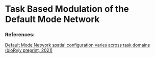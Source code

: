 # Task Based Modulation of the Default Mode Network

### References:
[Default Mode Network spatial configuration varies across task domains (bioRχiv preprint, 2021)](https://doi.org/10.1101/2021.03.17.435799)
